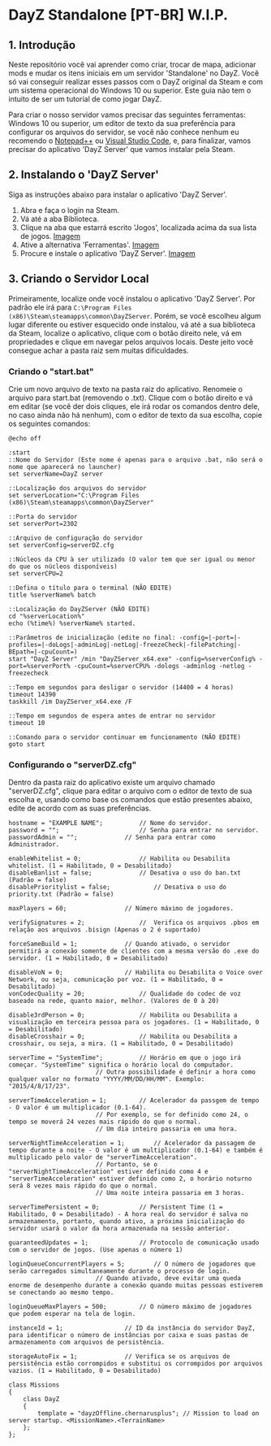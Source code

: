 # DayZ Standalone [PT-BR] W.I.P.

## 1. Introdução

Neste repositório você vai aprender como criar, trocar de mapa, adicionar mods e mudar os itens iniciais em um servidor 'Standalone' no DayZ. Você só vai conseguir realizar esses passos com o DayZ original da Steam e com um sistema operacional do Windows 10 ou superior. Este guia não tem o intuito de ser um tutorial de como jogar DayZ.
 
Para criar o nosso servidor vamos precisar das seguintes ferramentas: Windows 10 ou superior, um editor de texto da sua preferência para configurar os arquivos do servidor, se você não conhece nenhum eu recomendo o [Notepad++](https://notepad-plus-plus.org/downloads/) ou [Visual Studio Code](https://code.visualstudio.com/Download), e, para finalizar, vamos precisar do aplicativo 'DayZ Server' que vamos instalar pela Steam.

## 2. Instalando o 'DayZ Server'

Siga as instruções abaixo para instalar o aplicativo 'DayZ Server'.

 1. Abra e faça o login na Steam.
 2. Vá até a aba Biblioteca.
 3. Clique na aba que estarrá escrito 'Jogos', localizada acima da sua lista de jogos. [Imagem](https://prnt.sc/AisqsDSwcNoy)
 4. Ative a alternativa 'Ferramentas'. [Imagem](https://prnt.sc/BnnGXbihF8ZC)
 5. Procure e instale o aplicativo 'DayZ Server'. [Imagem](https://prnt.sc/wRsCVFLRz33g)

## 3. Criando o Servidor Local

Primeiramente, localize onde você instalou o aplicativo 'DayZ Server'. Por padrão ele irá para ```C:\Program Files (x86)\Steam\steamapps\common\DayZServer```. Porém, se você escolheu algum lugar diferente ou estiver esquecido onde instalou, vá até a sua biblioteca da Steam, localize o aplicativo, clique com o botão direito nele, vá em propriedades e clique em navegar pelos arquivos locais. Deste jeito você consegue achar a pasta raiz sem muitas dificuldades.

### Criando o "start.bat"

Crie um novo arquivo de texto na pasta raiz do aplicativo. Renomeie o arquivo para start.bat (removendo o .txt). Clique com o botão direito e vá em editar (se você der dois cliques, ele irá rodar os comandos dentro dele, no caso ainda não há nenhum), com o editor de texto da sua escolha, copie os seguintes comandos:

```
@echo off

:start
::Nome do Servidor (Este nome é apenas para o arquivo .bat, não será o nome que aparecerá no launcher)
set serverName=DayZ server

::Localização dos arquivos do servidor
set serverLocation="C:\Program Files (x86)\Steam\steamapps\common\DayZServer"

::Porta do servidor
set serverPort=2302

::Arquivo de configuração do servidor
set serverConfig=serverDZ.cfg

::Núcleos da CPU à ser utilizado (O valor tem que ser igual ou menor do que os núcleos disponíveis)
set serverCPU=2

::Defina o título para o terminal (NÃO EDITE)
title %serverName% batch

::Localização do DayZServer (NÃO EDITE)
cd "%serverLocation%"
echo (%time%) %serverName% started.

::Parâmetros de inicialização (edite no final: -config=|-port=|-profiles=|-doLogs|-adminLog|-netLog|-freezeCheck|-filePatching|-BEpath=|-cpuCount=)
start "DayZ Server" /min "DayZServer_x64.exe" -config=%serverConfig% -port=%serverPort% -cpuCount=%serverCPU% -dologs -adminlog -netlog -freezecheck

::Tempo em segundos para desligar o servidor (14400 = 4 horas)
timeout 14390
taskkill /im DayZServer_x64.exe /F

::Tempo em segundos de espera antes de entrar no servidor
timeout 10

::Comando para o servidor continuar em funcionamento (NÃO EDITE)
goto start 

```

### Configurando o "serverDZ.cfg"

Dentro da pasta raiz do aplicativo existe um arquivo chamado "serverDZ.cfg", clique para editar o arquivo com o editor de texto de sua escolha e, usando como base os comandos que estão presentes abaixo, edite de acordo com as suas preferências.


```
hostname = "EXAMPLE NAME";			// Nome do servidor.
password = "";				        // Senha para entrar no servidor.
passwordAdmin = "";				// Senha para entrar como Administrador.

enableWhitelist = 0;				// Habilita ou Desabilita whitelist. (1 = Habilitado, 0 = Desabilitado)
disableBanlist = false;				// Desativa o uso do ban.txt (Padrão = false)
disablePrioritylist = false;			// Desativa o uso do priority.txt (Padrão = false)

maxPlayers = 60;				// Número máximo de jogadores.

verifySignatures = 2;				//  Verifica os arquivos .pbos em relação aos arquivos .bisign (Apenas o 2 é suportado)

forceSameBuild = 1;				// Quando ativado, o servidor permitirá a conexão somente de clientes com a mesma versão do .exe do servidor. (1 = Habilitado, 0 = Desabilitado)

disableVoN = 0;					// Habilita ou Desabilita o Voice over Network, ou seja, comunicação por voz. (1 = Habilitado, 0 = Desabilitado)
vonCodecQuality = 20;				// Qualidade do codec de voz baseado na rede, quanto maior, melhor. (Valores de 0 à 20)

disable3rdPerson = 0;				// Habilita ou Desabilita a visualização em terceira pessoa para os jogadores. (1 = Habilitado, 0 = Desabilitado)
disableCrosshair = 0;				// Habilita ou Desabilita a crosshair, ou seja, a mira. (1 = Habilitado, 0 = Desabilitado)

serverTime = "SystemTime";			// Horário em que o jogo irá começar. "SystemTime" significa o horário local do computador.
						// Outra possibilidade é definir a hora como qualquer valor no formato "YYYY/MM/DD/HH/MM". Exemplo: "2015/4/8/17/23".

serverTimeAcceleration = 1;			// Acelerador da passgem de tempo - O valor é um multiplicador (0.1-64).
						// Por exemplo, se for definido como 24, o tempo se moverá 24 vezes mais rápido do que o normal.
						// Um dia inteiro passaria em uma hora.

serverNightTimeAcceleration = 1;		// Acelerador da passagem de tempo durante a noite - O valor é um multiplicador (0.1-64) e também é multiplicado pelo valor de "serverTimeAcceleration".
						// Portanto, se o "serverNightTimeAcceleration" estiver definido como 4 e "serverTimeAcceleration" estiver definido como 2, o horário noturno será 8 vezes mais rápido do que o normal.
						// Uma noite inteira passaria em 3 horas.

serverTimePersistent = 0;			// Persistent Time (1 = Habilitado, 0 = Desabilitado) - A hora real do servidor é salva no armazenamento, portanto, quando ativo, a próxima inicialização do servidor usará o valor da hora armazenada na sessão anterior.

guaranteedUpdates = 1;				// Protocolo de comunicação usado com o servidor de jogos. (Use apenas o número 1)

loginQueueConcurrentPlayers = 5;		// O número de jogadores que serão carregados simultaneamente durante o processo de login.
						// Quando ativado, deve evitar uma queda enorme de desempenho durante a conexão quando muitas pessoas estiverem se conectando ao mesmo tempo.

loginQueueMaxPlayers = 500;			// O número máximo de jogadores que podem esperar na tela de login.

instanceId = 1;					// ID da instância do servidor DayZ, para identificar o número de instâncias por caixa e suas pastas de armazenamento com arquivos de persistência.

storageAutoFix = 1;				// Verifica se os arquivos de persistência estão corrompidos e substitui os corrompidos por arquivos vazios. (1 = Habilitado, 0 = Desabilitado)

class Missions
{
	class DayZ
	{
		template = "dayzOffline.chernarusplus";	// Mission to load on server startup. <MissionName>.<TerrainName>
	};
};

```
